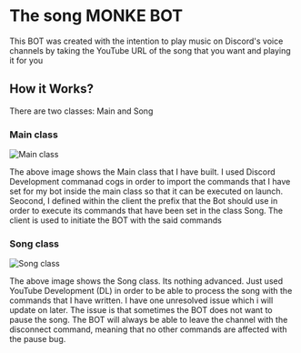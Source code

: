 # The song MONKE BOT
This BOT was created with the intention to play music on Discord's voice channels by taking the YouTube URL of the song that you want and playing it for you

## How it Works?

There are two classes: Main and Song

### Main class

![Main class](https://user-images.githubusercontent.com/76923830/142169494-745916e2-c087-4b18-ab0e-0fd3f16b53e8.JPG)

The above image shows the Main class that I have built. I used Discord Development commanad cogs in order to import the
commands that I have set for my bot inside the main class so that it can be executed on launch. Seocond, I defined
within the client the prefix that the Bot should use in order to execute its commands that have been set in the class Song.
The client is used to initiate the BOT with the said commands

### Song class

![Song class](https://user-images.githubusercontent.com/76923830/142196941-7d791804-f926-478c-a5c5-505412fa6362.JPG)

The above image shows the Song class. Its nothing advanced. Just used YouTube Development (DL) in order to be able
to process the song with the commands that I have written. I have one unresolved issue which i will update on later.
The issue is that sometimes the BOT does not want to pause the song. The BOT will always be able to leave the channel
with the disconnect command, meaning that no other commands are affected with the pause bug.
